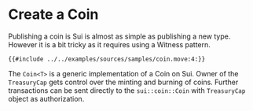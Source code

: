 # Create a Coin

Publishing a coin is Sui is almost as simple as publishing a new type. However it is a bit tricky as it requires using a Witness pattern.

```move
{{#include ../../examples/sources/samples/coin.move:4:}}
```

The `Coin<T>` is a generic implementation of a Coin on Sui. Owner of the `TreasuryCap` gets control over the minting and burning of coins. Further transactions can be sent directly to the `sui::coin::Coin` with `TreasuryCap` object as authorization.
